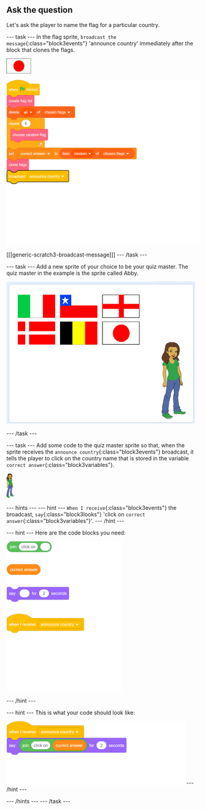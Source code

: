 ## Ask the question

Let's ask the player to name the flag for a particular country.

--- task ---
In the flag sprite, `broadcast the message`{:class="block3events"} 'announce country' immediately after the block that clones the flags.

![Flag sprite](images/flag-sprite.png)

![blocks_1545309606_9731438](images/blocks_1545309606_9731438.png)

[[[generic-scratch3-broadcast-message]]]
--- /task ---

--- task ---
Add a new sprite of your choice to be your quiz master. The quiz master in the example is the sprite called Abby.

![Abby sprite](images/bear-sprite.png)

--- /task ---

--- task ---
Add some code to the quiz master sprite so that, when the sprite receives the `announce country`{:class="block3events"} broadcast, it tells the player to click on the country name that is stored in the variable `correct answer`{:class="block3variables"}.

![Character sprite](images/char-sprite.png)

--- hints ---
--- hint ---
`When I receive`{:class="block3events"} the broadcast, `say`{:class="block3looks"} 'click on `correct answer`{:class="block3variables"}'.
--- /hint ---

--- hint ---
Here are the code blocks you need:

![blocks_1545309608_0999072](images/blocks_1545309608_0999072.png)

--- /hint ---

--- hint ---
This is what your code should look like:

![blocks_1545309609_201245](images/blocks_1545309609_201245.png)
--- /hint ---

--- /hints ---
--- /task ---
